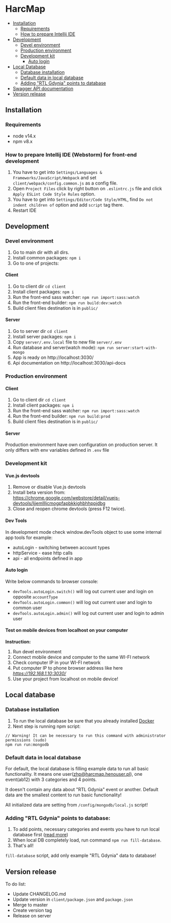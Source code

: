 # HarcMap

- [Installation](#installation)
   - [Requirements](#requirements)
   - [How to prepare Intellij IDE](#how-to-prepare-intellij-ide-webstorm--phpstorm-for-front-end-development)
- [Development](#development)
   - [Devel environment](#devel-environment)
   - [Production environment](#production-environment)
   - [Development kit](#development-kit)
      - [Auto login](#auto-login)
- [Local Database](#local-database)
   - [Database installation](#database-installation)
   - [Default data in local database](#default-data-in-local-database)
   - [Adding "RTL Gdynia" points to database](#adding-rtl-gdynia-points-to-database)
- [Swagger API documentation](#swagger-documentation)
- [Version release](#version-release)



## Installation

### Requirements
- node v14.x
- npm v8.x

### How to prepare Intellij IDE (Webstorm) for front-end development
1. You have to get into `Settings/Languages & Frameworks/JavaScript/Webpack` and set `client/webpack/config.common.js` as a config file.
2. Open `Project Files` click by right button on `.eslintrc.js` file and click `Apply ESLint Code Style Rules` option.
3. You have to get into `Settings/Editor/Code Style/HTML`, find `Do not indent children of` option and add `script` tag there.
4. Restart IDE



## Development

### Devel environment
1. Go to main dir with all dirs.
2. Install common packages: `npm i`
3. Go to one of projects:

#### Client
1. Go to client dir `cd client`
2. Install client packages: `npm i`
3. Run the front-end sass watcher: `npm run import:sass:watch`
4. Run the front-end builder: `npm run build:dev:watch`
5. Build client files destination is in `public/`
   
#### Server
1. Go to server dir `cd client`
2. Install server packages: `npm i`
3. Copy `server/.env.local` file to new file `server/.env`   
4. Run database and server(watch mode): `npm run server:start-with-mongo`
5. App is ready on http://localhost:3030/
6. Api documentation on http://localhost:3030/api-docs

### Production environment

#### Client
1. Go to client dir `cd client`
2. Install client packages: `npm i`
3. Run the front-end sass watcher: `npm run import:sass:watch`
4. Run the front-end builder: `npm run build:prod`
5. Build client files destination is in `public/`

#### Server
Production environment have own configuration on production server.
It only differs with env variables defined in `.env` file

### Development kit

#### Vue.js devtools
1. Remove or disable Vue.js devtools
2. Install beta version from: https://chrome.google.com/webstore/detail/vuejs-devtools/ljjemllljcmogpfapbkkighbhhppjdbg
3. Close and reopen chrome devtools (press F12 twice).

#### Dev Tools
In development mode check window.devTools object to use some internal app tools for example:
- autoLogin - switching between account types
- httpService - ease http calls
- api - all endpoints defined in app

#### Auto login
Write below commands to browser console:
- `devTools.autoLogin.switch()` will log out current user and login on opposite `accountType`
- `devTools.autoLogin.common()` will log out current user and login to common user
- `devTools.autoLogin.admin()` will log out current user and login to admin user

#### Test on mobile devices from localhost on your computer
**Instruction:**
1. Run devel environment
2. Connect mobile device and computer to the same WI-FI network
3. Check computer IP in your WI-FI network
4. Put computer IP to phone browser address like here _https://192.168.1.10:3030/_
5. Use your project from localhost on mobile device!

## Local database

### Database installation
1. To run the local database be sure that you already installed [Docker](https://www.docker.com/products/docker-desktop)
2. Next step is running npm script: 
```
// Warning! It can be necessary to run this command with administrator permissions (sudo)
npm run run:mongodb
``` 

### Default data in local database
For default, the local database is filling example data to run all basic functionality.
It means one user(zhp@harcmap.henouser.pl), one event(ab12) with 3 categories and 4 points.


It doesn't contain any data about "RTL Gdynia" event or another. 
Default data are the smallest content to run basic functionality!

All initialized data are setting from `/config/mongodb/local.js` script!

### Adding "RTL Gdynia" points to database:
1. To add points, necessary categories and events you have to run local database first ([read more](#local-database))
2. When local DB completely load, run command `npm run fill-database`.
3. That's all!

`fill-database` script, add only example "RTL Gdynia" data to database!


## Version release
To do list:
- Update CHANGELOG.md
- Update version in `client/package.json` and `package.json`
- Merge to master
- Create version tag
- Release on server
